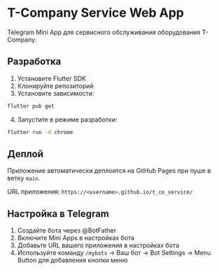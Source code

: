 # T-Company Service Web App

Telegram Mini App для сервисного обслуживания оборудования T-Company.

## Разработка

1. Установите Flutter SDK
2. Клонируйте репозиторий
3. Установите зависимости:
```bash
flutter pub get
```
4. Запустите в режиме разработки:
```bash
flutter run -d chrome
```

## Деплой

Приложение автоматически деплоится на GitHub Pages при пуше в ветку `main`.

URL приложения: `https://<username>.github.io/t_co_service/`

## Настройка в Telegram

1. Создайте бота через @BotFather
2. Включите Mini Apps в настройках бота
3. Добавьте URL вашего приложения в настройках бота
4. Используйте команду `/mybots` -> Ваш бот -> Bot Settings -> Menu Button для добавления кнопки меню
   
